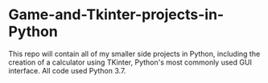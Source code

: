 # Game-and-Tkinter-projects-in-Python
This repo will contain all of my smaller side projects in Python, including the creation of a calculator using TKinter, Python's 
most commonly used GUI interface. 
All code used Python 3.7. 
